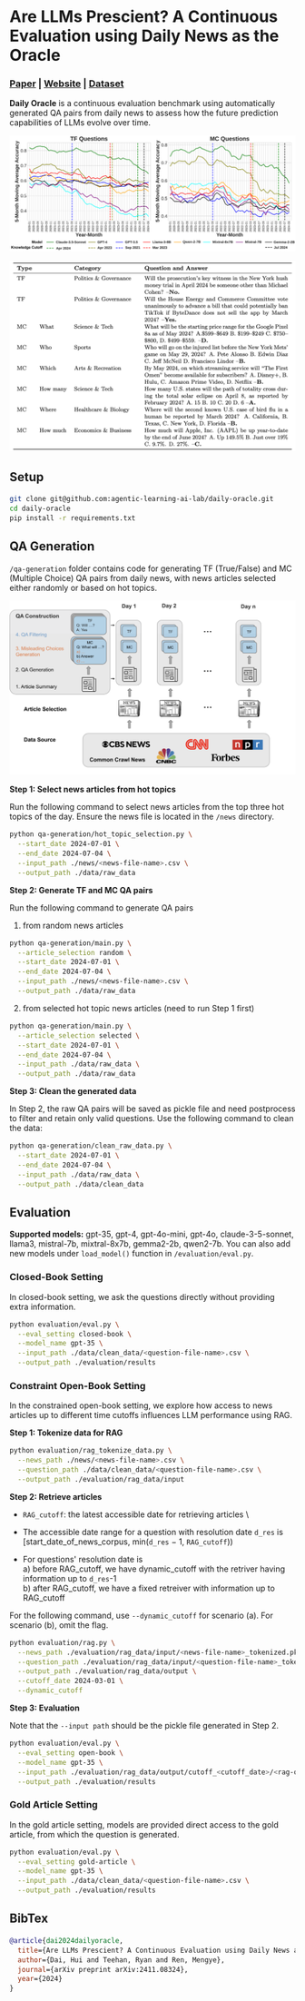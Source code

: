 # Are LLMs Prescient? A Continuous Evaluation using Daily News as the Oracle
### [Paper](https://arxiv.org/pdf/2411.08324) | [Website](https://agenticlearning.ai/daily-oracle/) | [Dataset](https://drive.google.com/drive/folders/1zMmV5RRxBIcwavxhLvAz-0ZlkVeQPQRG)

**Daily Oracle** is a continuous evaluation benchmark using automatically generated QA pairs from daily news to assess how the future prediction capabilities of LLMs evolve over time.

![Closed-Book Evaluation Results](assets/main_plot.png)

![Examples](assets/example.png)

## Setup
```bash
git clone git@github.com:agentic-learning-ai-lab/daily-oracle.git
cd daily-oracle
pip install -r requirements.txt
```

## QA Generation
`/qa-generation` folder contains code for generating TF (True/False) and MC (Multiple Choice) QA pairs from daily news, with news articles selected either randomly or based on hot topics.

![QA Generation Plot](assets/qa_gen_plot.png)

**Step 1: Select news articles from hot topics** 

Run the following command to select news articles from the top three hot topics of the day. Ensure the news file is located in the `/news` directory.
```bash
python qa-generation/hot_topic_selection.py \
  --start_date 2024-07-01 \
  --end_date 2024-07-04 \
  --input_path ./news/<news-file-name>.csv \
  --output_path ./data/raw_data
```

**Step 2: Generate TF and MC QA pairs**

Run the following command to generate QA pairs

1. from random news articles
```bash
python qa-generation/main.py \
  --article_selection random \
  --start_date 2024-07-01 \
  --end_date 2024-07-04 \
  --input_path ./news/<news-file-name>.csv \
  --output_path ./data/raw_data
```
2. from selected hot topic news articles (need to run Step 1 first)
```bash
python qa-generation/main.py \
  --article_selection selected \
  --start_date 2024-07-01 \
  --end_date 2024-07-04 \
  --input_path ./data/raw_data \
  --output_path ./data/raw_data
```

**Step 3: Clean the generated data**

In Step 2, the raw QA pairs will be saved as pickle file and need postprocess to filter and retain only valid questions. Use the following command to clean the data:
```bash
python qa-generation/clean_raw_data.py \
  --start_date 2024-07-01 \
  --end_date 2024-07-04 \
  --input_path ./data/raw_data \
  --output_path ./data/clean_data
```

## Evaluation

**Supported models:**
gpt-35, gpt-4, gpt-4o-mini, gpt-4o, claude-3-5-sonnet, llama3, mistral-7b, mixtral-8x7b, gemma2-2b, qwen2-7b. You can also add new models under `load_model()` function in `/evaluation/eval.py`.

### Closed-Book Setting

In closed-book setting, we ask the questions directly without providing extra information.

```bash
python evaluation/eval.py \
  --eval_setting closed-book \
  --model_name gpt-35 \
  --input_path ./data/clean_data/<question-file-name>.csv \
  --output_path ./evaluation/results
```

### Constraint Open-Book Setting

In the constrained open-book setting, we explore how access to news articles up to different time cutoffs influences LLM performance using RAG.

**Step 1: Tokenize data for RAG**
```bash
python evaluation/rag_tokenize_data.py \
  --news_path ./news/<news-file-name>.csv \
  --question_path ./data/clean_data/<question-file-name>.csv \
  --output_path ./evaluation/rag_data/input
```

**Step 2: Retrieve articles**
- `RAG_cutoff`: the latest accessible date for retrieving articles \
- The accessible date range for a question with resolution date `d_res` is [start_date_of_news_corpus, min(`d_res` − 1, `RAG_cutoff`))

- For questions' resolution date is \
a) before RAG_cutoff, we have dynamic_cutoff with the retriver having information up to `d_res`-1 \
b) after RAG_cutoff, we have a fixed retreiver with information up to RAG_cutoff

For the following command, use `--dynamic_cutoff` for scenario (a). For scenario (b), omit the flag.

```bash
python evaluation/rag.py \
  --news_path ./evaluation/rag_data/input/<news-file-name>_tokenized.pkl \
  --question_path ./evaluation/rag_data/input/<question-file-name>_tokenized.pkl \
  --output_path ./evaluation/rag_data/output \
  --cutoff_date 2024-03-01 \
  --dynamic_cutoff
```

**Step 3: Evaluation**

Note that the `--input path` should be the pickle file generated in Step 2.
```bash
python evaluation/eval.py \
  --eval_setting open-book \
  --model_name gpt-35 \
  --input_path ./evaluation/rag_data/output/cutoff_<cutoff_date>/<rag-question-file-name>.pkl \
  --output_path ./evaluation/results 
```

### Gold Article Setting
In the gold article setting, models are provided direct access to the gold article, from which the question is generated.
```bash
python evaluation/eval.py \
  --eval_setting gold-article \
  --model_name gpt-35 \
  --input_path ./data/clean_data/<question-file-name>.csv \
  --output_path ./evaluation/results
```

## BibTex
```bibtex
@article{dai2024dailyoracle,
  title={Are LLMs Prescient? A Continuous Evaluation using Daily News as the Oracle},
  author={Dai, Hui and Teehan, Ryan and Ren, Mengye},
  journal={arXiv preprint arXiv:2411.08324},
  year={2024}
}
```